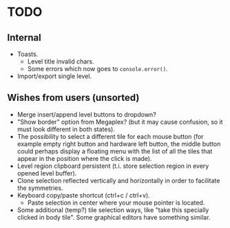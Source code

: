 # TODO

## Internal

- Toasts.
  - Level title invalid chars.
  - Some errors which now goes to `console.error()`.
- Import/export single level.

## Wishes from users (unsorted)

- Merge insert/append level buttons to dropdown?
- "Show border" option from Megaplex? (but it may cause confusion, so it must
  look different in both states).
- The possibility to select a different tile for each mouse button (for example
  empty right button and hardware left button, the middle button could perhaps
  display a floating menu with the list of all the tiles that appear in the
  position where the click is made).
- Level region clipboard persistent (t.i. store selection region in every opened
  level buffer).
- Clone selection reflected vertically and horizontally in order to facilitate
  the symmetries.
- Keyboard copy/paste shortcut (ctrl+c / ctrl+v).
  - Paste selection in center where your mouse pointer is located.
- Some additional (temp?) tile selection ways, like "take this specially clicked
  in body tile". Some graphical editors have something similar.
